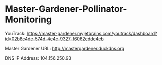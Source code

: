 # Master-Gardener-Pollinator-Monitoring

YouTrack:
https://master-gardener.myjetbrains.com/youtrack/dashboard?id=02b8c4de-574d-4e4c-9327-f6062edde4eb

Master Gardener URL:
http://mastergardener.duckdns.org

DNS IP Address:
104.156.250.93

